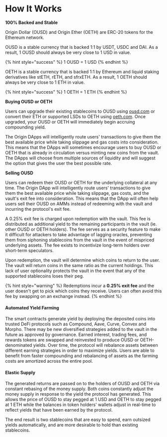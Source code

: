 # How It Works

**100% Backed and Stable**

Origin Dollar (OUSD) and Origin Ether (OETH) are ERC-20 tokens for the Ethereum network.

OUSD is a stable currency that is backed 1:1 by USDT, USDC and DAI. As a result, 1 OUSD should always be very close to 1 USD in value.

{% hint style="success" %}
1 OUSD = 1 USD
{% endhint %}

OETH is a stable currency that is backed 1:1 by Ethereum and liquid staking derivatives like stETH, rETH, and sfrxETH. As a result, 1 OETH should always be very close to 1 ETH in value.

{% hint style="success" %}
1 OETH = 1 ETH
{% endhint %}

**Buying OUSD or OETH**

Users can upgrade their existing stablecoins to OUSD using [ousd.com](https://www.ousd.com) or convert their ETH or supported LSDs to OETH using [oeth.com](https://www.oeth.com). Once upgraded, your OUSD or OETH will immediately begin accruing compounding yield.

The Origin DApps will intelligently route users' transactions to give them the best available price while taking slippage and gas costs into consideration. This means that the DApps will sometimes encourage users to buy OUSD or OETH that is already in circulation versus minting new coins from the vault. The DApps will choose from multiple sources of liquidity and will suggest the option that gives the user the best possible rate.

**Selling OUSD**

Users can redeem their OUSD or OETH for the underlying collateral at any time. The Origin DApp will intelligently route users' transactions to give them the best available price while taking slippage, gas costs, and the vault's exit fee into consideration. This means that the DApp will often help users sell their OUSD on AMMs instead of redeeming with the vault and incurring the protocol's exit fee.

A 0.25% exit fee is charged upon redemption with the vault. This fee is distributed as additional yield to the remaining participants in the vault (ie. other OUSD or OETH holders). The fee serves as a security feature to make it difficult for attackers to take advantage of lagging oracles, preventing them from siphoning stablecoins from the vault in the event of mispriced underlying assets. The fee exists to incentivize long-term holders over short-term speculators.

Upon redemption, the vault will determine which coins to return to the user. The vault will return coins in the same ratio as the current holdings. This lack of user optionality protects the vault in the event that any of the supported stablecoins loses their peg.

{% hint style="warning" %}
Redemptions incur a **0.25% exit fee** and the user doesn't get to pick which coins they receive. Users can often avoid this fee by swapping on an exchange instead.
{% endhint %}

#### A**utomated Yield Farming**

The smart contracts generate yield by deploying the deposited coins into trusted DeFi protocols such as Compound, Aave, Curve, Convex and Morpho. There may be new diversified strategies added to the vault in the future as approved by governance. Earned interest, trading fees, and rewards tokens are swapped and reinvested to produce OUSD or OETH-denominated yields. Over time, the protocol will rebalance assets between different earning strategies in order to maximize yields. Users are able to benefit from faster compounding and rebalancing of assets as the farming costs are amortized across the entire pool.

#### **Elastic Supply**

The generated returns are passed on to the holders of OUSD and OETH via constant rebasing of the money supply. Both coins constantly adjust the money supply in response to the yield the protocol has generated. This allows the price of OUSD to stay pegged at 1 USD and OETH to stay pegged at 1 ETH while the balances in token holders' wallets adjust in real-time to reflect yields that have been earned by the protocol.

The end result is two stablecoins that are easy to spend, earn outsized yields automatically, and are more desirable to hold than existing stablecoins.
